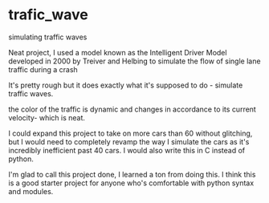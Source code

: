 # trafic_wave
simulating traffic waves

Neat project, I used a model known as the Intelligent Driver Model developed in 2000 by Treiver and Helbing to simulate the flow of single lane traffic during a crash

It's pretty rough but it does exactly what it's supposed to do - simulate traffic waves.

the color of the traffic is dynamic and changes in accordance to its current velocity- which is neat. 

I could expand this project to take on more cars than 60 without glitching, but I would need to completely revamp the way I simulate the cars as it's incredibly inefficient past 40 cars.
I would also write this in C instead of python. 

I'm glad to call this project done, I learned a ton from doing this. I think this is a good starter project for anyone who's comfortable with python syntax and modules.
